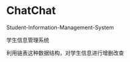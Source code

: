 <!DOCTYPE html>
<html lang="en">
  <head>
    <meta charset="UTF-8">
</head>
  <h1>ChatChat</h1>
  <body>
    <p>Student-Information-Management-System</p>
    <p>学生信息管理系统</p>
    <p>利用链表这种数据结构，对学生信息进行增删改查</p>
</body>
</html>
